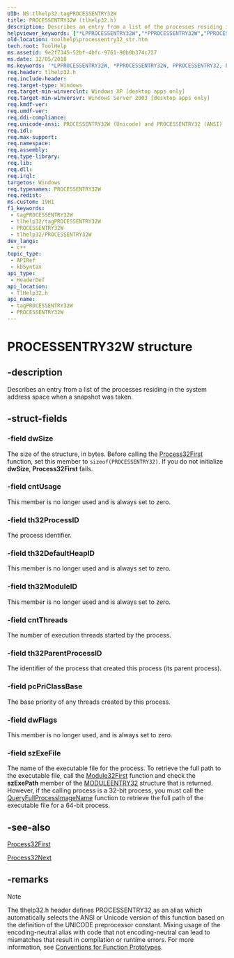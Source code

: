 ```yaml
---
UID: NS:tlhelp32.tagPROCESSENTRY32W
title: PROCESSENTRY32W (tlhelp32.h)
description: Describes an entry from a list of the processes residing in the system address space when a snapshot was taken.
helpviewer_keywords: ["*LPPROCESSENTRY32W","*PPROCESSENTRY32W","PPROCESSENTRY32","PPROCESSENTRY32 structure pointer [ToolHelp]","PROCESSENTRY32","PROCESSENTRY32 structure [ToolHelp]","PROCESSENTRY32W","_win32_processentry32_str","base.processentry32_str","tlhelp32/PPROCESSENTRY32","tlhelp32/PROCESSENTRY32","tlhelp32/PROCESSENTRY32W","toolhelp.processentry32_str"]
old-location: toolhelp\processentry32_str.htm
tech.root: ToolHelp
ms.assetid: 9e2f7345-52bf-4bfc-9761-90b0b374c727
ms.date: 12/05/2018
ms.keywords: '*LPPROCESSENTRY32W, *PPROCESSENTRY32W, PPROCESSENTRY32, PPROCESSENTRY32 structure pointer [ToolHelp], PROCESSENTRY32, PROCESSENTRY32 structure [ToolHelp], PROCESSENTRY32W, _win32_processentry32_str, base.processentry32_str, tlhelp32/PPROCESSENTRY32, tlhelp32/PROCESSENTRY32, tlhelp32/PROCESSENTRY32W, toolhelp.processentry32_str'
req.header: tlhelp32.h
req.include-header: 
req.target-type: Windows
req.target-min-winverclnt: Windows XP [desktop apps only]
req.target-min-winversvr: Windows Server 2003 [desktop apps only]
req.kmdf-ver: 
req.umdf-ver: 
req.ddi-compliance: 
req.unicode-ansi: PROCESSENTRY32W (Unicode) and PROCESSENTRY32 (ANSI)
req.idl: 
req.max-support: 
req.namespace: 
req.assembly: 
req.type-library: 
req.lib: 
req.dll: 
req.irql: 
targetos: Windows
req.typenames: PROCESSENTRY32W
req.redist: 
ms.custom: 19H1
f1_keywords:
 - tagPROCESSENTRY32W
 - tlhelp32/tagPROCESSENTRY32W
 - PROCESSENTRY32W
 - tlhelp32/PROCESSENTRY32W
dev_langs:
 - c++
topic_type:
 - APIRef
 - kbSyntax
api_type:
 - HeaderDef
api_location:
 - TlHelp32.h
api_name:
 - tagPROCESSENTRY32W
 - PROCESSENTRY32W
---
```


# PROCESSENTRY32W structure


## -description

Describes an entry from a list of the processes residing in the system address space when a snapshot was taken.

## -struct-fields

### -field dwSize

The size of the structure, in bytes. Before calling the 
<a href="/windows/desktop/api/tlhelp32/nf-tlhelp32-process32first">Process32First</a> function, set this member to <code>sizeof(PROCESSENTRY32)</code>. If you do not initialize <b>dwSize</b>, 
<b>Process32First</b> fails.

### -field cntUsage

This member is no longer used and is always set to zero.

### -field th32ProcessID

The process identifier.

### -field th32DefaultHeapID

This member is no longer used and is always set to zero.

### -field th32ModuleID

This member is no longer used and is always set to zero.

### -field cntThreads

The number of execution threads started by the process.

### -field th32ParentProcessID

The identifier of the process that created this process (its parent process).

### -field pcPriClassBase

The base priority of any threads created by this process.

### -field dwFlags

This member is no longer used, and is always set to zero.

### -field szExeFile

The name of the executable file for the process. To retrieve the full path to the executable file, call the <a href="/windows/desktop/api/tlhelp32/nf-tlhelp32-module32first">Module32First</a> function and check the <b>szExePath</b> member of the <a href="/windows/desktop/api/tlhelp32/ns-tlhelp32-moduleentry32">MODULEENTRY32</a> structure that is returned. However, if the calling process is a 32-bit process, you must call the <a href="/windows/desktop/api/winbase/nf-winbase-queryfullprocessimagenamea">QueryFullProcessImageName</a> function to retrieve the full path of the executable file for a 64-bit process.

## -see-also

<a href="/windows/desktop/api/tlhelp32/nf-tlhelp32-process32first">Process32First</a>



<a href="/windows/desktop/api/tlhelp32/nf-tlhelp32-process32next">Process32Next</a>

## -remarks

> [!NOTE]
> The tlhelp32.h header defines PROCESSENTRY32 as an alias which automatically selects the ANSI or Unicode version of this function based on the definition of the UNICODE preprocessor constant. Mixing usage of the encoding-neutral alias with code that not encoding-neutral can lead to mismatches that result in compilation or runtime errors. For more information, see [Conventions for Function Prototypes](/windows/win32/intl/conventions-for-function-prototypes).

